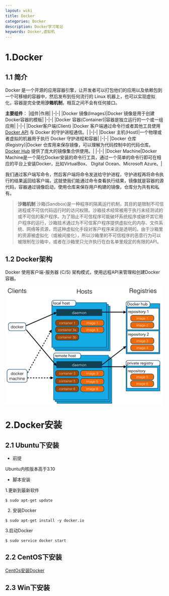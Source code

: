 ```yaml
---
layout: wiki
title: Docker
categories: Docker
description: Docker学习笔记
keywords: Docker,虚拟机
---
```


# 1.Docker
## 1.1 简介
Docker 是一个开源的应用容器引擎，让开发者可以打包他们的应用以及依赖包到一个可移植的容器中，然后发布到任何流行的 Linux 机器上，也可以实现虚拟化，容器是完全使用**沙箱机制**，相互之间不会有任何接口。

**主要组件**：
|组件|作用|
|-|-|
|Docker 镜像(Images)|Docker 镜像是用于创建 Docker容器的模板|
|-|-|
|Docker 容器(Container)|容器是独立运行的一个或一组应用|
|-|-|
|Docker客户端(Client) |Docker 客户端通过命令行或者其他工具使用[Docker API](https://docs.docker.com/reference/api/docker_remote_api) 与 Docker 的守护进程通信。|
|-|-|
|Docker 主机(Host)|一个物理或者虚拟的机器用于执行 Docker 守护进程和容器|
|-|-|
|Docker 仓库(Registry)|Docker 仓库用来保存镜像，可以理解为代码控制中的代码仓库。[Docker Hub](https://hub.docker.com) 提供了庞大的镜像集合供使用。|
|-|-|
|Docker Machine|Docker Machine是一个简化Docker安装的命令行工具，通过一个简单的命令行即可在相应的平台上安装Docker，比如VirtualBox、 Digital Ocean、Microsoft Azure。|

我们通过客户端写命令，然后客户端将命令发送给守护进程，守护进程再将命令执行的结果返回给客户端，这就使我们能通过命令查看执行结果，镜像就是容器的源代码，容器通过镜像启动，使用仓库来保存用户构建的镜像，仓库分为共有和私有。

>**沙箱机制**
沙箱(Sandbox)是一种程序的隔离运行机制，其目的是限制不可信进程或不可信代码运行时的访问权限。沙箱技术经常被用于执行未经测试的或不可信的客户程序。为了阻止不可信程序可能破坏系统程序或破坏其它用户程序的运行，沙箱技术通过为不可信客户程序提供虚拟化的内存、文件系统、网络等资源，而这种虚拟化手段对客户程序来说是透明的。由于沙箱里的资源被虚拟化（或被间接化），所以沙箱里的不可信程序的恶意行为可以被限制在沙箱中，或者在沙箱里只允许执行在白名单里规定的有限的API。

## 1.2 Docker架构

Docker 使用客户端-服务器 (C/S) 架构模式，使用远程API来管理和创建Docker容器。

<img src="/images/wiki/Docker/structure.png" width="500" alt="Docker架构" />

# 2.Docker安装
## 2.1 Ubuntu下安装
* 前提

Ubuntu内核版本高于3.10

* 脚本安装

1.更新到最新软件

```shell
$ sudo apt-get update
```

2.	安装Docker

```shell
$ sudo apt-get install -y docker.io
```

3.启动Docker

```shell
$ sudo service docker start
```

## 2.2 CentOS下安装

[CentOs安装Docker](https://www.w3cschool.cn/docker/centos-docker-install.html)

## 2.3 Win下安装




